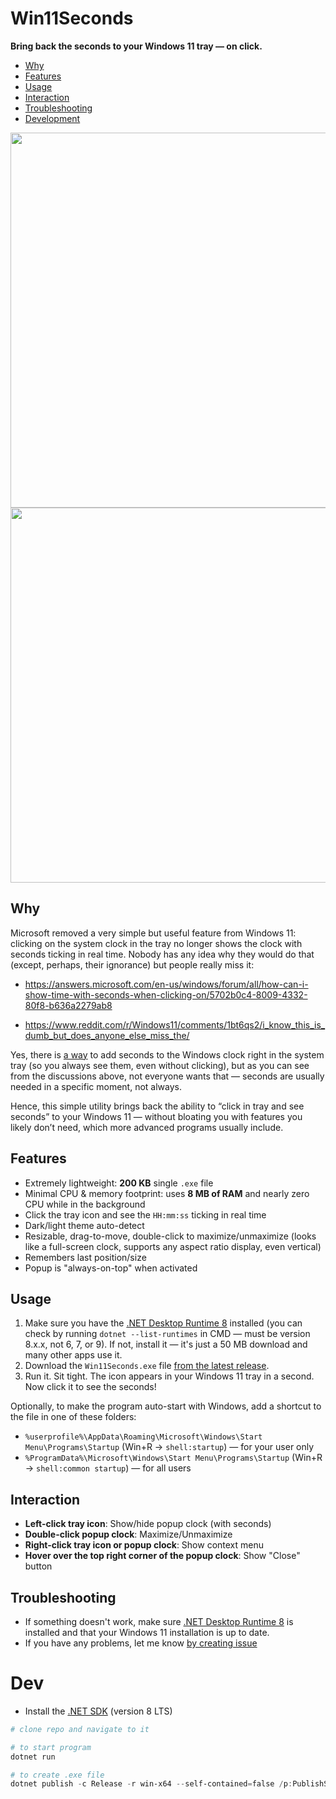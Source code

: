 # Win11Seconds

**Bring back the seconds to your Windows 11 tray — on click.**

* [Why](#why)
* [Features](#features)
* [Usage](#usage)
* [Interaction](#interaction)
* [Troubleshooting](#troubleshooting)
* [Development](#dev)

<img width=600 src=https://github.com/user-attachments/assets/0340d295-7dd8-4a88-8f81-2eb0390d5066 />

<img width=600 src=https://github.com/user-attachments/assets/e60e5e9c-dbc2-4a94-8e75-4883247cb4fa />

## Why

Microsoft removed a very simple but useful feature from Windows 11: clicking on the system clock in the tray no longer shows the clock with seconds ticking in real time. Nobody has any idea why they would do that (except, perhaps, their ignorance) but people really miss it:

* https://answers.microsoft.com/en-us/windows/forum/all/how-can-i-show-time-with-seconds-when-clicking-on/5702b0c4-8009-4332-80f8-b636a2279ab8

* https://www.reddit.com/r/Windows11/comments/1bt6qs2/i_know_this_is_dumb_but_does_anyone_else_miss_the/

Yes, there is [a way](https://www.elevenforum.com/t/turn-on-or-off-show-seconds-in-system-tray-clock-in-windows-11.10591/) to add seconds to the Windows clock right in the system tray (so you always see them, even without clicking), but as you can see from the discussions above, not everyone wants that — seconds are usually needed in a specific moment, not always.

Hence, this simple utility brings back the ability to “click in tray and see seconds” to your Windows 11 — without bloating you with features you likely don’t need, which more advanced programs usually include.

## Features

- Extremely lightweight: **200 KB** single `.exe` file
- Minimal CPU & memory footprint: uses **8 MB of RAM** and nearly zero CPU while in the background
- Click the tray icon and see the `HH:mm:ss` ticking in real time
- Dark/light theme auto-detect
- Resizable, drag-to-move, double-click to maximize/unmaximize (looks like a full-screen clock, supports any aspect ratio display, even vertical)
- Remembers last position/size
- Popup is "always-on-top" when activated

## Usage

1. Make sure you have the [.NET Desktop Runtime 8](https://dotnet.microsoft.com/en-us/download/dotnet/8.0) installed (you can check by running `dotnet --list-runtimes` in CMD — must be version 8.x.x, not 6, 7, or 9). If not, install it — it's just a 50 MB download and many other apps use it.
2. Download the `Win11Seconds.exe` file [from the latest release](https://github.com/alexchexes/Win11Seconds/releases/latest/download/Win11Seconds.exe).  
3. Run it. Sit tight. The icon appears in your Windows 11 tray in a second. Now click it to see the seconds!

Optionally, to make the program auto-start with Windows, add a shortcut to the file in one of these folders:
* `%userprofile%\AppData\Roaming\Microsoft\Windows\Start Menu\Programs\Startup` (Win+R → `shell:startup`) — for your user only
* `%ProgramData%\Microsoft\Windows\Start Menu\Programs\Startup` (Win+R → `shell:common startup`) — for all users

## Interaction

- **Left-click tray icon**: Show/hide popup clock (with seconds)  
- **Double-click popup clock**: Maximize/Unmaximize  
- **Right-click tray icon or popup clock**: Show context menu  
- **Hover over the top right corner of the popup clock**: Show "Close" button

## Troubleshooting

- If something doesn't work, make sure [.NET Desktop Runtime 8](https://dotnet.microsoft.com/en-us/download/dotnet/8.0) is installed and that your Windows 11 installation is up to date.
- If you have any problems, let me know [by creating issue](https://github.com/alexchexes/Win11Seconds/issues)

# Dev

- Install the [.NET SDK](https://dotnet.microsoft.com/en-us/download) (version 8 LTS)

```powershell
# clone repo and navigate to it

# to start program
dotnet run

# to create .exe file
dotnet publish -c Release -r win-x64 --self-contained=false /p:PublishSingleFile=true
```
